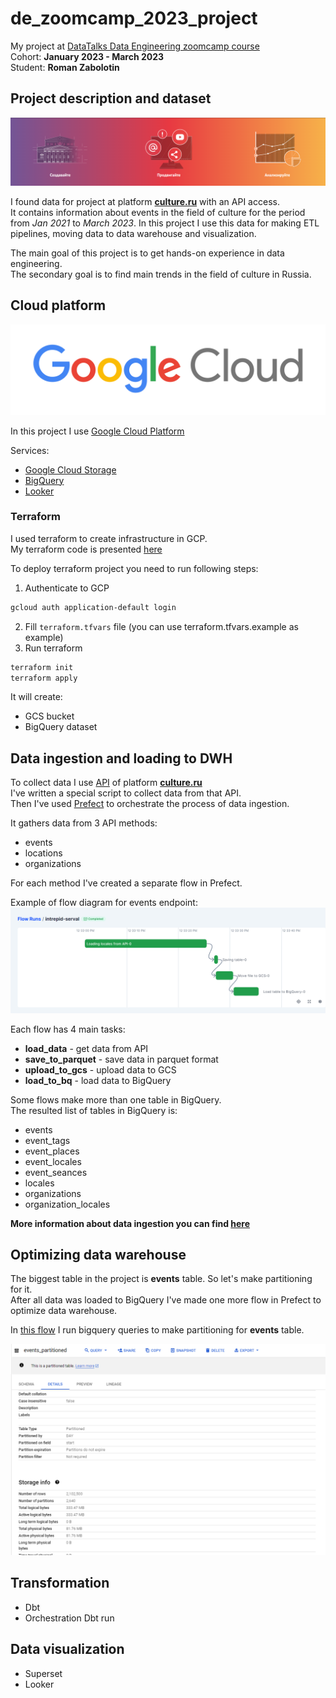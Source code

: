 # de_zoomcamp_2023_project

My project at [DataTalks Data Engineering zoomcamp course](https://github.com/DataTalksClub/data-engineering-zoomcamp)   
Cohort: **January 2023 - March 2023**  
Student: **Roman Zabolotin**

## Project description and dataset
![img.png](media/cultura_logo.png)

I found data for project at platform **[culture.ru](https://pro.culture.ru)** with an API access.  
It contains information about events in the field of culture for the period from *Jan 2021* to *March 2023*.
In this project I use this data for making ETL pipelines, moving data to data warehouse and visualization.

The main goal of this project is to get hands-on experience in data engineering.   
The secondary goal is to find main trends in the field of culture in Russia.

## Cloud platform

![img.png](media/gcloud_logo.png)

In this project I use [Google Cloud Platform](https://cloud.google.com/)  

Services:
  - [Google Cloud Storage](https://cloud.google.com/storage)
  - [BigQuery](https://cloud.google.com/bigquery)
  - [Looker](https://looker.com/)

### Terraform
I used terraform to create infrastructure in GCP.  
My terraform code is presented [here](terraform/main.tf)

To deploy terraform project you need to run following steps:
1. Authenticate to GCP
```bash
gcloud auth application-default login
```
2. Fill `terraform.tfvars` file (you can use terraform.tfvars.example as example)
3. Run terraform
```bash
terraform init
terraform apply
```

It will create:
- GCS bucket
- BigQuery dataset


## Data ingestion and loading to DWH
To collect data I use [API](https://pro.culture.ru/api/v1/docs/) of platform **[culture.ru](https://pro.culture.ru)**  
I've written a special script to collect data from that API.  
Then I've used [Prefect](https://www.prefect.io/) to orchestrate the process of data ingestion.

It gathers data from 3 API methods:
- events
- locations
- organizations

For each method I've created a separate flow in Prefect.

Example of flow diagram for events endpoint:
![img.png](media/prefect_flow.png)


Each flow has 4 main tasks:
- **load_data** - get data from API
- **save_to_parquet** - save data in parquet format
- **upload_to_gcs** - upload data to GCS
- **load_to_bq** - load data to BigQuery

Some flows make more than one table in BigQuery.  
The resulted list of tables in BigQuery is:
- events
- event_tags
- event_places
- event_locales
- event_seances
- locales
- organizations
- organization_locales

**More information about data ingestion you can find [here](data_ingestion/README.MD)**

## Optimizing data warehouse
The biggest table in the project is **events** table.  So let's make partitioning for it.  
After all data was loaded to BigQuery I've made one more flow in Prefect to optimize data warehouse.

In [this flow](data_ingestion/flow_optimization.py) I run bigquery queries to make partitioning for **events** table.

![img.png](media/big_query_partitioning.png)


## Transformation
- Dbt
- Orchestration Dbt run

## Data visualization
- Superset
- Looker
